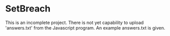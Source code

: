 # SetBreach

This is an incomplete project. There is not yet capability to upload 'answers.txt' from the Javascript program. An example answers.txt is given.
